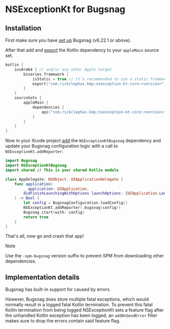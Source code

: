 # NSExceptionKt for Bugsnag

## Installation

First make sure you have [set up](https://docs.bugsnag.com/platforms/ios/#installation) Bugsnag (v6.22.1 or above).  

After that add and [export](https://kotlinlang.org/docs/multiplatform-build-native-binaries.html#export-dependencies-to-binaries) 
the Kotlin dependency to your `appleMain` source set.

```kotlin
kotlin {
    iosArm64 { // and/or any other Apple target 
        binaries.framework {
            isStatic = true // it's recommended to use a static framework
            export("com.rickclephas.kmp:nsexception-kt-core:<version>")
        }
    }
    sourceSets {
        appleMain {
            dependencies {
                api("com.rickclephas.kmp:nsexception-kt-core:<version>")
            }
        }
    }
}
```

Now in your Xcode project [add](https://developer.apple.com/documentation/xcode/adding-package-dependencies-to-your-app) 
the `NSExceptionKtBugsnag` dependency and update your Bugsnag configuration logic with a call to `NSExceptionKt.addReporter`:

```swift
import Bugsnag
import NSExceptionKtBugsnag
import shared // This is your shared Kotlin module

class AppDelegate: NSObject, UIApplicationDelegate {
    func application(
        _ application: UIApplication,
        didFinishLaunchingWithOptions launchOptions: [UIApplication.LaunchOptionsKey : Any]? = nil
    ) -> Bool {
        let config = BugsnagConfiguration.loadConfig()
        NSExceptionKt.addReporter(.bugsnag(config))
        Bugsnag.start(with: config)
        return true
    }
}
```

That's all, now go and crash that app!

> [!NOTE]
> Use the `-spm-bugsnag` version suffix to prevent SPM from downloading other dependencies.

## Implementation details

Bugsnag has built-in support for caused by errors. 

However, Bugsnag does store multiple fatal exceptions, which would normally result in a logged fatal Kotlin termination.
To prevent this fatal Kotlin termination from being logged NSExceptionKt sets a feature flag after 
the unhandled Kotlin exception has been logged, an `addOnSendError` filter makes sure to drop the errors contain said feature flag. 
